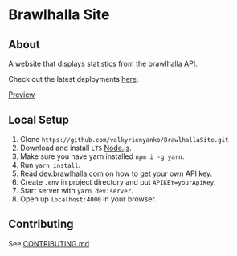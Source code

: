 # Brawlhalla Site
## About
A website that displays statistics from the brawlhalla API.

Check out the latest deployments [here](https://github.com/valkyrienyanko/BrawlhallaSite/deployments).

[Preview](https://imgur.com/PVNyhpi)

## Local Setup
1. Clone `https://github.com/valkyrienyanko/BrawlhallaSite.git`
2. Download and install `LTS` [Node.js](https://nodejs.org/en/).
3. Make sure you have yarn installed `npm i -g yarn`.
4. Run `yarn install`.
5. Read [dev.brawlhalla.com](https://dev.brawlhalla.com) on how to get your own API key.
6. Create `.env` in project directory and put `APIKEY=yourApiKey`.
7. Start server with `yarn dev:server`.
8. Open up `localhost:4000` in your browser.

## Contributing
See [CONTRIBUTING.md](https://github.com/valkyrienyanko/BrawlhallaSite/blob/master/CONTRIBUTORS.md)
